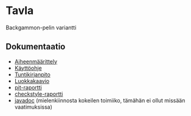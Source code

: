 # Tavla

Backgammon-pelin variantti

## Dokumentaatio

- [Aiheenmäärittely](https://github.com/qzuw/tavla/blob/master/doc/aihe.md)
- [Käyttöohje](https://github.com/qzuw/tavla/blob/master/doc/ohje.md)
- [Tuntikirjanpito](https://github.com/qzuw/tavla/blob/master/doc/tuntikirjanpito.md)
- [Luokkakaavio](https://github.com/qzuw/tavla/blob/master/doc/tavla-luokkakaavio.png)
- [pit-raportti](https://htmlpreview.github.io/?https://github.com/qzuw/tavla/blob/master/doc/pit-raportti/201609021653/index.html)
- [checkstyle-raportti](https://htmlpreview.github.io/?https://github.com/qzuw/tavla/blob/master/doc/checkstyle-raportti/site/checkstyle.html)
- [javadoc](https://htmlpreview.github.io/?https://github.com/qzuw/tavla/blob/master/doc/apidocs/index.html) (mielenkiinnosta kokeilen toimiiko, tämähän ei ollut missään vaatimuksissa)
